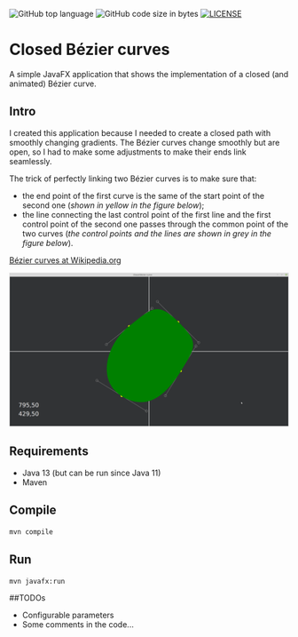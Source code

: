 ![GitHub top language](https://img.shields.io/github/languages/top/Vonvikken/Closed-Bezier)
![GitHub code size in bytes](https://img.shields.io/github/languages/code-size/Vonvikken/Closed-Bezier)
[![LICENSE](https://img.shields.io/github/license/Vonvikken/Closed-Bezier.svg)](https://github.com/Vonvikken/Closed-Bezier/blob/master/LICENSE)

# Closed Bézier curves
A simple JavaFX application that shows the implementation of a closed (and animated) Bézier curve.

## Intro
I created this application because I needed to create a closed path with smoothly changing gradients. The Bézier curves
change smoothly but are open, so I had to make some adjustments to make their ends link seamlessly.

The trick of perfectly linking two Bézier curves is to make sure that:
* the end point of the first curve is the same of the start point of the second one (_shown in yellow in the figure
 below_);
* the line connecting the last control point of the first line and the first control point of the second one passes
 through the common point of the two curves (_the control points and the lines are shown in grey in the figure below_). 

[Bézier curves at Wikipedia.org](https://en.wikipedia.org/wiki/B%C3%A9zier_curve)

![](Closed-Bezier.png)

## Requirements
* Java 13 (but can be run since Java 11)
* Maven

## Compile
`mvn compile`

## Run
`mvn javafx:run`

##TODOs
* Configurable parameters
* Some comments in the code...
